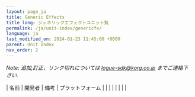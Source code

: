 ```yaml
---
layout: page_ja
title: Generic Effects
title_long: ジェネリックエフェクトユニット覧
permalink: /ja/unit-index/genericfx/
language: ja
last_modified_on: 2024-01-23 11:45:00 +9000
parent: Unit Index
nav_order: 2
---
```


_Note: 追加,訂正，リンク切れについては logue-sdk@korg.co.jp までご連絡下さい._

| 名前 | 開発者 | 備考 | プラットフォーム |  |
|  |  |  |  |  |

